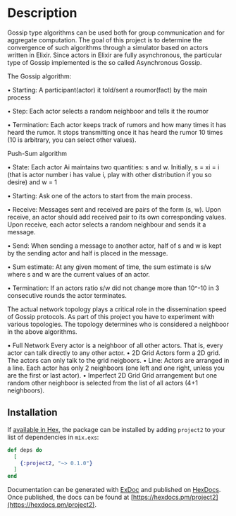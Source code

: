 # Description

Gossip type algorithms can be used both for group communication and for aggregate computation. The goal of this project is to determine the convergence of such algorithms through a simulator based on actors written in Elixir. Since actors in Elixir are fully asynchronous, the particular type of Gossip implemented is the so called Asynchronous Gossip.

The Gossip algorithm: 

• Starting: A participant(actor) it told/sent a roumor(fact) by the main process

• Step: Each actor selects a random neighboor and tells it the roumor

• Termination: Each actor keeps track of rumors and how many times it has heard the rumor. It stops transmitting once it has heard the rumor 10 times (10 is arbitrary, you can select other values).

Push-Sum algorithm

• State: Each actor Ai maintains two quantities: s and w. Initially, s = xi = i (that is actor number i has value i, play with other distribution if you so desire) and w = 1

• Starting: Ask one of the actors to start from the main process.

• Receive: Messages sent and received are pairs of the form (s, w). Upon receive, an actor should add received pair to its own corresponding values. Upon receive, each actor selects a random neighbour and sends it a message.

• Send: When sending a message to another actor, half of s and w is kept by the sending actor and half is placed in the message. 

• Sum estimate: At any given moment of time, the sum estimate is s/w where s and w are the current values of an actor.

• Termination: If an actors ratio s/w did not change more than 10^-10 in 3 consecutive rounds the actor terminates.

The actual network topology plays a critical role in the dissemination speed of Gossip protocols. As part of this project you have to experiment with various topologies. The topology determines who is considered a neighboor in the above algorithms.

• Full Network Every actor is a neighboor of all other actors. That is, every actor can talk directly to any other actor.
• 2D Grid Actors form a 2D grid. The actors can only talk to the grid neigboors.
• Line: Actors are arranged in a line. Each actor has only 2 neighboors (one left and one right, unless you are the first or last actor).
• Imperfect 2D Grid Grid arrangement but one random other neighboor is selected from the list of all actors (4+1 neighboors).

## Installation

If [available in Hex](https://hex.pm/docs/publish), the package can be installed
by adding `project2` to your list of dependencies in `mix.exs`:

```elixir
def deps do
  [
    {:project2, "~> 0.1.0"}
  ]
end
```

Documentation can be generated with [ExDoc](https://github.com/elixir-lang/ex_doc)
and published on [HexDocs](https://hexdocs.pm). Once published, the docs can
be found at [https://hexdocs.pm/project2](https://hexdocs.pm/project2).

